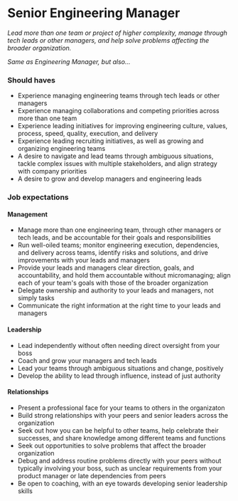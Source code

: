 Senior Engineering Manager
===================

*Lead more than one team or project of higher complexity, manage through tech leads or other managers, and help solve problems affecting the broader organization.* 

*Same as Engineering Manager, but also...*
### Should haves
* Experience managing engineering teams through tech leads or other managers
* Experience managing collaborations and competing priorities across more than one team
* Experience leading initiatives for improving engineering culture, values, process, speed, quality, execution, and delivery
* Experience leading recruiting initiatives, as well as growing and organizing engineering teams
* A desire to navigate and lead teams through ambiguous situations, tackle complex issues with multiple stakeholders, and align strategy with company priorities
* A desire to grow and develop managers and engineering leads

### Job expectations

#### Management
* Manage more than one engineering team, through other managers or tech leads, and be accountable for their goals and responsibilities
* Run well-oiled teams; monitor engineering execution, dependencies, and delivery across teams, identify risks and solutions, and drive improvements with your leads and managers
* Provide your leads and managers clear direction, goals, and accountability, and hold them accountable without micromanaging; align each of your team's goals with those of the broader organization
* Delegate ownership and authority to your leads and managers, not simply tasks
* Communicate the right information at the right time to your leads and managers

#### Leadership
* Lead independently without often needing direct oversight from your boss
* Coach and grow your managers and tech leads
* Lead your teams through ambiguous situations and change, positively
* Develop the ability to lead through influence, instead of just authority

#### Relationships
* Present a professional face for your teams to others in the organizaton
* Build strong relationships with your peers and senior leaders across the organization
* Seek out how you can be helpful to other teams, help celebrate their successes, and share knowledge among different teams and functions 
* Seek out opportunities to solve problems that affect the broader organization
* Debug and address routine problems directly with your peers without typically involving your boss, such as unclear requirements from your product manager or late dependencies from peers
* Be open to coaching, with an eye towards developing senior leadership skills
